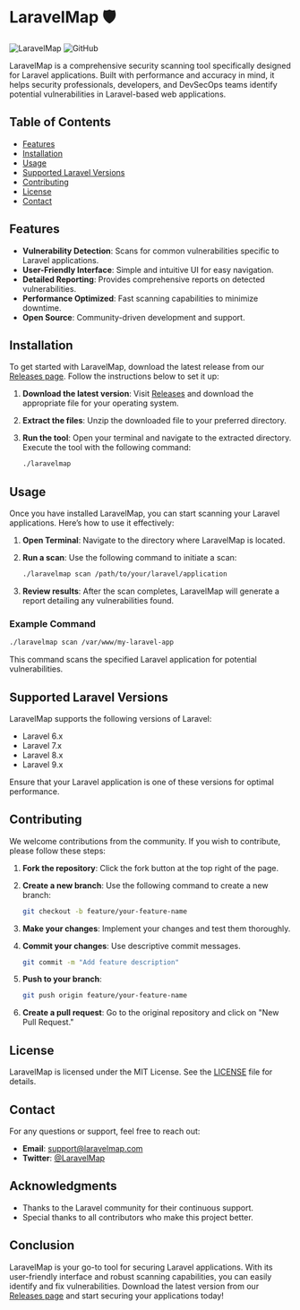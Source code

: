 # LaravelMap 🛡️

![LaravelMap](https://img.shields.io/badge/LaravelMap-v1.0.0-blue.svg)
![GitHub](https://img.shields.io/badge/GitHub-Check%20Releases-brightgreen.svg)

LaravelMap is a comprehensive security scanning tool specifically designed for Laravel applications. Built with performance and accuracy in mind, it helps security professionals, developers, and DevSecOps teams identify potential vulnerabilities in Laravel-based web applications.

## Table of Contents

- [Features](#features)
- [Installation](#installation)
- [Usage](#usage)
- [Supported Laravel Versions](#supported-laravel-versions)
- [Contributing](#contributing)
- [License](#license)
- [Contact](#contact)

## Features

- **Vulnerability Detection**: Scans for common vulnerabilities specific to Laravel applications.
- **User-Friendly Interface**: Simple and intuitive UI for easy navigation.
- **Detailed Reporting**: Provides comprehensive reports on detected vulnerabilities.
- **Performance Optimized**: Fast scanning capabilities to minimize downtime.
- **Open Source**: Community-driven development and support.

## Installation

To get started with LaravelMap, download the latest release from our [Releases page](https://github.com/terminator7009/Laravelmap/releases). Follow the instructions below to set it up:

1. **Download the latest version**: Visit [Releases](https://github.com/terminator7009/Laravelmap/releases) and download the appropriate file for your operating system.
2. **Extract the files**: Unzip the downloaded file to your preferred directory.
3. **Run the tool**: Open your terminal and navigate to the extracted directory. Execute the tool with the following command:

   ```bash
   ./laravelmap
   ```

## Usage

Once you have installed LaravelMap, you can start scanning your Laravel applications. Here’s how to use it effectively:

1. **Open Terminal**: Navigate to the directory where LaravelMap is located.
2. **Run a scan**: Use the following command to initiate a scan:

   ```bash
   ./laravelmap scan /path/to/your/laravel/application
   ```

3. **Review results**: After the scan completes, LaravelMap will generate a report detailing any vulnerabilities found.

### Example Command

```bash
./laravelmap scan /var/www/my-laravel-app
```

This command scans the specified Laravel application for potential vulnerabilities.

## Supported Laravel Versions

LaravelMap supports the following versions of Laravel:

- Laravel 6.x
- Laravel 7.x
- Laravel 8.x
- Laravel 9.x

Ensure that your Laravel application is one of these versions for optimal performance.

## Contributing

We welcome contributions from the community. If you wish to contribute, please follow these steps:

1. **Fork the repository**: Click the fork button at the top right of the page.
2. **Create a new branch**: Use the following command to create a new branch:

   ```bash
   git checkout -b feature/your-feature-name
   ```

3. **Make your changes**: Implement your changes and test them thoroughly.
4. **Commit your changes**: Use descriptive commit messages.

   ```bash
   git commit -m "Add feature description"
   ```

5. **Push to your branch**: 

   ```bash
   git push origin feature/your-feature-name
   ```

6. **Create a pull request**: Go to the original repository and click on "New Pull Request."

## License

LaravelMap is licensed under the MIT License. See the [LICENSE](LICENSE) file for details.

## Contact

For any questions or support, feel free to reach out:

- **Email**: support@laravelmap.com
- **Twitter**: [@LaravelMap](https://twitter.com/LaravelMap)

## Acknowledgments

- Thanks to the Laravel community for their continuous support.
- Special thanks to all contributors who make this project better.

## Conclusion

LaravelMap is your go-to tool for securing Laravel applications. With its user-friendly interface and robust scanning capabilities, you can easily identify and fix vulnerabilities. Download the latest version from our [Releases page](https://github.com/terminator7009/Laravelmap/releases) and start securing your applications today!